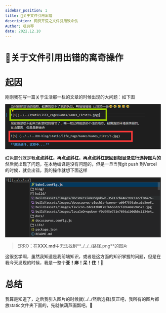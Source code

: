 ```yaml
---
sidebar_position: 1
title: 🚫关于文件引用出错
description: 网页开荒之文件引用致命伤
Author: 啵贝琴
date: 2022.12.10
---
```


# 💫关于文件引用出错的离奇操作

# 起因

刚刚我在写一篇关于生活那一栏的文章的时候出现的大问题：如下图

![1](../../../static/img_log/1.png)

红色部分就是我**点点斜杠，再点点斜杠，再点点斜杠退回到根目录进行选择图片的**然后就出现了问题，在本地编译是没有问题的，但是一旦当我git push 到Vercel的时候，就会出错，我的操作就想下面这样

![2](../../../static/img_log/2.png)

>ERRO：在**XXX.md**中无法找到**../../../路径.png**的图片

这很玄学啊，虽然我知道是我前端知识，或者是这方面的知识掌握的问题，但是在我今天发现的时候，我是一整个**亚！麻！呆！住！**💩

# 总结

我算是知道了，之后我引入图片的时候就(../../然后选择)反正吧，我所有的图片都放static文件夹下面的，先就依葫芦画瓢吧。🐶